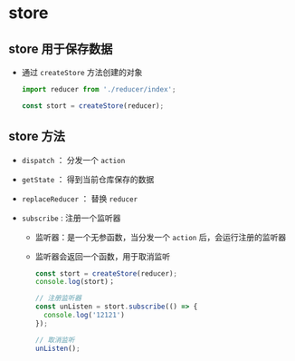 # store

## store 用于保存数据

+ 通过 `createStore` 方法创建的对象

    ```js
    import reducer from './reducer/index';

    const stort = createStore(reducer);
    ```

## store 方法

+ `dispatch` ： 分发一个 `action`

+ `getState` ： 得到当前仓库保存的数据

+ `replaceReducer` ： 替换 `reducer`

+ `subscribe` : 注册一个监听器

  - 监听器：是一个无参函数，当分发一个 `action` 后，会运行注册的监听器

  - 监听器会返回一个函数，用于取消监听

    ```js
    const stort = createStore(reducer);
    console.log(stort)；

    // 注册监听器
    const unListen = stort.subscribe(() => {
      console.log('12121')
    });

    // 取消监听
    unListen();
    ```
